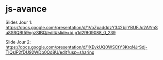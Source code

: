 # js-avance

Slides Jour 1:
https://docs.google.com/presentation/d/1VoZpadddzY342bjiYBUFJo2AYmSu8SRQBt59ngzSIBQ/edit#slide=id.g1d2f809088_0_239

Slide Jour 2:
https://docs.google.com/presentation/d/1XEvkUQ0WSCtY3KrqNJrSdj-TlQslP2fDU92WDb0Qd8U/edit?usp=sharing
